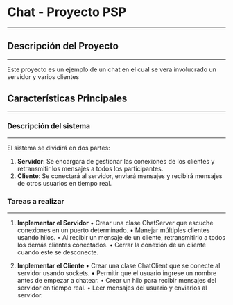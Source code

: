 # Chat - Proyecto PSP
---------------------------

## Descripción del Proyecto
---------------------------

Este proyecto es un ejemplo de un chat en el cual se vera involucrado un servidor y varios clientes

## Características Principales
---------------------------

### Descripción del sistema 
---------------------------
El sistema se dividirá en dos partes: 
1. **Servidor**: Se encargará de gestionar las conexiones de los clientes y retransmitir los mensajes a todos los participantes. 
2. **Cliente**: Se conectará al servidor, enviará mensajes y recibirá mensajes de otros usuarios en tiempo real.

### Tareas a realizar 
---------------------------

1. **Implementar el Servidor**
  • Crear una clase ChatServer que escuche conexiones en un puerto determinado. 
  • Manejar múltiples clientes usando hilos. 
  • Al recibir un mensaje de un cliente, retransmitirlo a todos los demás clientes conectados. 
  • Cerrar la conexión de un cliente cuando este se desconecte.

2. **Implementar el Cliente** 
  • Crear una clase ChatClient que se conecte al servidor usando sockets. 
  • Permitir que el usuario ingrese un nombre antes de empezar a chatear. 
  • Crear un hilo para recibir mensajes del servidor en tiempo real. 
  • Leer mensajes del usuario y enviarlos al servidor.

